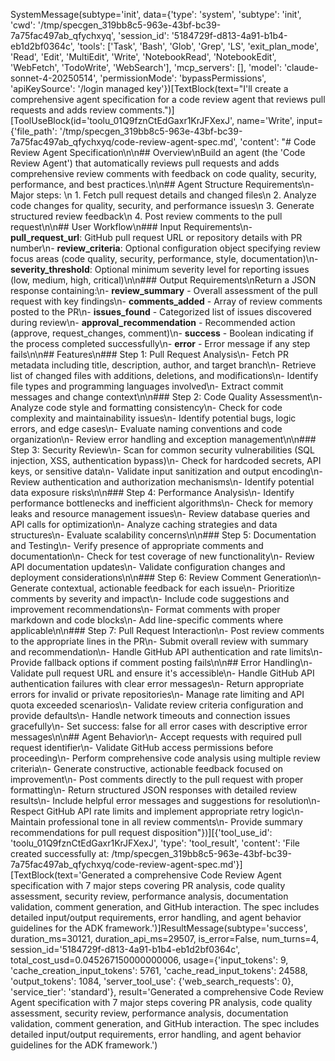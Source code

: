 SystemMessage(subtype='init', data={'type': 'system', 'subtype': 'init', 'cwd': '/tmp/specgen_319bb8c5-963e-43bf-bc39-7a75fac497ab_qfychxyq', 'session_id': '5184729f-d813-4a91-b1b4-eb1d2bf0364c', 'tools': ['Task', 'Bash', 'Glob', 'Grep', 'LS', 'exit_plan_mode', 'Read', 'Edit', 'MultiEdit', 'Write', 'NotebookRead', 'NotebookEdit', 'WebFetch', 'TodoWrite', 'WebSearch'], 'mcp_servers': [], 'model': 'claude-sonnet-4-20250514', 'permissionMode': 'bypassPermissions', 'apiKeySource': '/login managed key'})[TextBlock(text="I'll create a comprehensive agent specification for a code review agent that reviews pull requests and adds review comments.")][ToolUseBlock(id='toolu_01Q9fznCtEdGaxr1KrJFXexJ', name='Write', input={'file_path': '/tmp/specgen_319bb8c5-963e-43bf-bc39-7a75fac497ab_qfychxyq/code-review-agent-spec.md', 'content': "# Code Review Agent Specification\n\n## Overview\nBuild an agent (the 'Code Review Agent') that automatically reviews pull requests and adds comprehensive review comments with feedback on code quality, security, performance, and best practices.\n\n## Agent Structure Requirements\n- Major steps: \n  1. Fetch pull request details and changed files\n  2. Analyze code changes for quality, security, and performance issues\n  3. Generate structured review feedback\n  4. Post review comments to the pull request\n\n## User Workflow\n### Input Requirements\n- **pull_request_url**: GitHub pull request URL or repository details with PR number\n- **review_criteria**: Optional configuration object specifying review focus areas (code quality, security, performance, style, documentation)\n- **severity_threshold**: Optional minimum severity level for reporting issues (low, medium, high, critical)\n\n### Output Requirements\nReturn a JSON response containing:\n- **review_summary** - Overall assessment of the pull request with key findings\n- **comments_added** - Array of review comments posted to the PR\n- **issues_found** - Categorized list of issues discovered during review\n- **approval_recommendation** - Recommended action (approve, request_changes, comment)\n- **success** - Boolean indicating if the process completed successfully\n- **error** - Error message if any step fails\n\n## Features\n### Step 1: Pull Request Analysis\n- Fetch PR metadata including title, description, author, and target branch\n- Retrieve list of changed files with additions, deletions, and modifications\n- Identify file types and programming languages involved\n- Extract commit messages and change context\n\n### Step 2: Code Quality Assessment\n- Analyze code style and formatting consistency\n- Check for code complexity and maintainability issues\n- Identify potential bugs, logic errors, and edge cases\n- Evaluate naming conventions and code organization\n- Review error handling and exception management\n\n### Step 3: Security Review\n- Scan for common security vulnerabilities (SQL injection, XSS, authentication bypass)\n- Check for hardcoded secrets, API keys, or sensitive data\n- Validate input sanitization and output encoding\n- Review authentication and authorization mechanisms\n- Identify potential data exposure risks\n\n### Step 4: Performance Analysis\n- Identify performance bottlenecks and inefficient algorithms\n- Check for memory leaks and resource management issues\n- Review database queries and API calls for optimization\n- Analyze caching strategies and data structures\n- Evaluate scalability concerns\n\n### Step 5: Documentation and Testing\n- Verify presence of appropriate comments and documentation\n- Check for test coverage of new functionality\n- Review API documentation updates\n- Validate configuration changes and deployment considerations\n\n### Step 6: Review Comment Generation\n- Generate contextual, actionable feedback for each issue\n- Prioritize comments by severity and impact\n- Include code suggestions and improvement recommendations\n- Format comments with proper markdown and code blocks\n- Add line-specific comments where applicable\n\n### Step 7: Pull Request Interaction\n- Post review comments to the appropriate lines in the PR\n- Submit overall review with summary and recommendation\n- Handle GitHub API authentication and rate limits\n- Provide fallback options if comment posting fails\n\n## Error Handling\n- Validate pull request URL and ensure it's accessible\n- Handle GitHub API authentication failures with clear error messages\n- Return appropriate errors for invalid or private repositories\n- Manage rate limiting and API quota exceeded scenarios\n- Validate review criteria configuration and provide defaults\n- Handle network timeouts and connection issues gracefully\n- Set success: false for all error cases with descriptive error messages\n\n## Agent Behavior\n- Accept requests with required pull request identifier\n- Validate GitHub access permissions before proceeding\n- Perform comprehensive code analysis using multiple review criteria\n- Generate constructive, actionable feedback focused on improvement\n- Post comments directly to the pull request with proper formatting\n- Return structured JSON responses with detailed review results\n- Include helpful error messages and suggestions for resolution\n- Respect GitHub API rate limits and implement appropriate retry logic\n- Maintain professional tone in all review comments\n- Provide summary recommendations for pull request disposition"})][{'tool_use_id': 'toolu_01Q9fznCtEdGaxr1KrJFXexJ', 'type': 'tool_result', 'content': 'File created successfully at: /tmp/specgen_319bb8c5-963e-43bf-bc39-7a75fac497ab_qfychxyq/code-review-agent-spec.md'}][TextBlock(text='Generated a comprehensive Code Review Agent specification with 7 major steps covering PR analysis, code quality assessment, security review, performance analysis, documentation validation, comment generation, and GitHub interaction. The spec includes detailed input/output requirements, error handling, and agent behavior guidelines for the ADK framework.')]ResultMessage(subtype='success', duration_ms=30121, duration_api_ms=29507, is_error=False, num_turns=4, session_id='5184729f-d813-4a91-b1b4-eb1d2bf0364c', total_cost_usd=0.045267150000000006, usage={'input_tokens': 9, 'cache_creation_input_tokens': 5761, 'cache_read_input_tokens': 24588, 'output_tokens': 1084, 'server_tool_use': {'web_search_requests': 0}, 'service_tier': 'standard'}, result='Generated a comprehensive Code Review Agent specification with 7 major steps covering PR analysis, code quality assessment, security review, performance analysis, documentation validation, comment generation, and GitHub interaction. The spec includes detailed input/output requirements, error handling, and agent behavior guidelines for the ADK framework.')